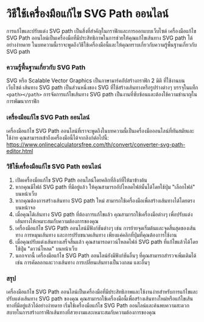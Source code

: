 วิธีใช้เครื่องมือแก้ไข SVG Path ออนไลน์
=======================================

การแก้ไขและปรับแต่ง SVG path เป็นสิ่งที่สำคัญในกราฟิกและการออกแบบเว็บไซต์ เครื่องมือแก้ไข SVG Path ออนไลน์เป็นเครื่องมือที่มีประสิทธิภาพในการช่วยให้คุณแก้ไขเส้นทาง SVG path ได้อย่างง่ายดาย ในบทความนี้เราจะพูดถึงวิธีใช้เครื่องมือนี้และให้คุณทราบเกี่ยวกับความรู้พื้นฐานเกี่ยวกับ SVG path

### ความรู้พื้นฐานเกี่ยวกับ SVG Path

SVG หรือ Scalable Vector Graphics เป็นภาษามาร์คอัปสร้างกราฟิก 2 มิติ ที่ใช้งานบนเว็บไซต์ เส้นทาง SVG path เป็นส่วนหนึ่งของ SVG ที่ใช้สร้างเส้นทางหรือรูปร่างต่างๆ บรรจุในแท็ก `<path></path>` การจัดการแก้ไขเส้นทาง SVG path เป็นงานที่ซับซ้อนและต้องใช้ความชำนาญในการพัฒนากราฟิก

### เครื่องมือแก้ไข SVG Path ออนไลน์

เครื่องมือแก้ไข SVG Path ออนไลน์ที่เราจะพูดถึงในบทความนี้เป็นเครื่องมือออนไลน์ที่ทันสมัยและใช้ง่าย คุณสามารถเข้าถึงเครื่องมือนี้ได้จากลิงก์ต่อไปนี้: <https://www.onlinecalculatorsfree.com/th/convert/converter-svg-path-editor.html>

### วิธีใช้เครื่องมือแก้ไข SVG Path ออนไลน์

1. เปิดเครื่องมือแก้ไข SVG Path ออนไลน์โดยคลิกที่ลิงก์ที่ให้มาข้างต้น
2. หากคุณมีไฟล์ SVG path ที่มีอยู่แล้ว ให้คุณสามารถอัปโหลดไฟล์นั้นได้โดยใช้ปุ่ม "เลือกไฟล์" บนหน้าเว็บ
3. หากคุณต้องการสร้างเส้นทาง SVG path ใหม่ สามารถใช้เครื่องมือเพื่อสร้างเส้นทางได้โดยตรงบนหน้าจอ
4. เมื่อคุณได้เส้นทาง SVG path ที่ต้องการแก้ไขแล้ว คุณสามารถใช้เครื่องมือต่างๆ เพื่อปรับแต่งเส้นทางให้เหมาะสมกับความต้องการของคุณ
5. เครื่องมือแก้ไข SVG Path ออนไลน์มีฟังก์ชันต่างๆ เช่น การย้ายจุดเริ่มต้นและจุดสิ้นสุดของเส้นทาง การหมุนเส้นทาง และการปรับขนาดเส้นทาง เพียงแค่คลิกที่ปุ่มที่คุณต้องการใช้งาน
6. เมื่อคุณปรับแต่งเส้นทางเสร็จสิ้นแล้ว คุณสามารถดาวน์โหลดไฟล์ SVG path ที่แก้ไขแล้วได้โดยใช้ปุ่ม "ดาวน์โหลด" บนหน้าเว็บ
7. นอกจากนี้ เครื่องมือแก้ไข SVG Path ออนไลน์ยังมีฟังก์ชันอื่นๆ ที่คุณสามารถสำรวจเพิ่มเติมได้ เช่น การคัดลอกและวางเส้นทาง การเปลี่ยนเส้นทางเป็นวงกลม และอื่นๆ

### สรุป

เครื่องมือแก้ไข SVG Path ออนไลน์เป็นเครื่องมือที่มีประสิทธิภาพและใช้งานง่ายสำหรับการแก้ไขและปรับแต่งเส้นทาง SVG path ของคุณ คุณสามารถใช้เครื่องมือนี้เพื่อสร้างเส้นทางใหม่หรือแก้ไขเส้นทางที่มีอยู่แล้วได้อย่างง่ายดาย เริ่มใช้เครื่องมือแก้ไข SVG Path ออนไลน์และค้นพบความสะดวกสบายในการสร้างกราฟิกเส้นทางที่สวยงามและเหมาะสมกับความต้องการของคุณ